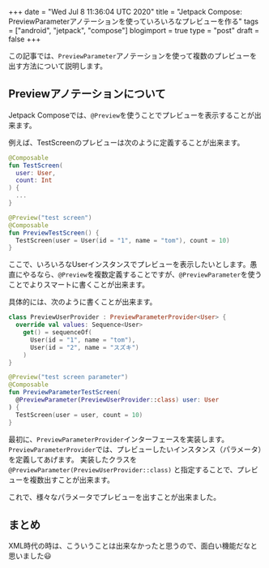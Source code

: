 +++
date = "Wed Jul  8 11:36:04 UTC 2020"
title = "Jetpack Compose: PreviewParameterアノテーションを使っていろいろなプレビューを作る"
tags = ["android", "jetpack", "compose"]
blogimport = true
type = "post"
draft = false
+++

この記事では、`PreviewParameter`アノテーションを使って複数のプレビューを出す方法について説明します。

## Previewアノテーションについて

Jetpack Composeでは、`@Preview`を使うことでプレビューを表示することが出来ます。

例えば、TestScreenのプレビューは次のように定義することが出来ます。

```kotlin
@Composable
fun TestScreen(
  user: User,
  count: Int
) {
  ...
}

@Preview("test screen")
@Composable
fun PreviewTestScreen() {
  TestScreen(user = User(id = "1", name = "tom"), count = 10)
}
```

ここで、いろいろなUserインスタンスでプレビューを表示したいとします。愚直にやるなら、`@Preview`を複数定義することですが、`@PreviewParameter`を使うことでよりスマートに書くことが出来ます。

具体的には、次のように書くことが出来ます。

```kotlin
class PreviewUserProvider : PreviewParameterProvider<User> {
  override val values: Sequence<User>
    get() = sequenceOf(
      User(id = "1", name = "tom"),
      User(id = "2", name = "スズキ")
    )
}

@Preview("test screen parameter")
@Composable
fun PreviewParameterTestScreen(
  @PreviewParameter(PreviewUserProvider::class) user: User
) {
  TestScreen(user = user, count = 10)
}
```

最初に、`PreviewParameterProvider`インターフェースを実装します。`PreviewParameterProvider`では、プレビューしたいインスタンス（パラメータ）を定義してあげます。
実装したクラスを `@PreviewParameter(PreviewUserProvider::class)` と指定することで、プレビューを複数出すことが出来ます。

これで、様々なパラメータでプレビューを出すことが出来ました。

## まとめ

XML時代の時は、こういうことは出来なかったと思うので、面白い機能だなと思いました😃

